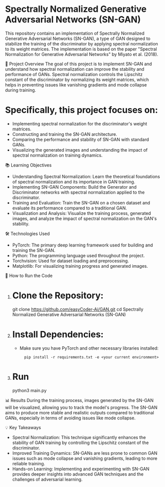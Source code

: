 # Spectrally Normalized Generative Adversarial Networks (SN-GAN)
This repository contains an implementation of Spectrally Normalized Generative Adversarial Networks (SN-GAN), a type of GAN designed to stabilize the training of the discriminator by applying spectral normalization to its weight matrices. The implementation is based on the paper "Spectral Normalization for Generative Adversarial Networks" by Miyato et al. (2018).

📜 Project Overview
The goal of this project is to implement SN-GAN and understand how spectral normalization can improve the stability and performance of GANs. Spectral normalization controls the Lipschitz constant of the discriminator by normalizing its weight matrices, which helps in preventing issues like vanishing gradients and mode collapse during training.

# Specifically, this project focuses on:
- Implementing spectral normalization for the discriminator's weight matrices.
- Constructing and training the SN-GAN architecture.
- Comparing the performance and stability of SN-GAN with standard GANs.
- Visualizing the generated images and understanding the impact of spectral normalization on training dynamics.

📚 Learning Objectives
- Understanding Spectral Normalization: Learn the theoretical foundations of spectral normalization and its importance in GAN training.
- Implementing SN-GAN Components: Build the Generator and Discriminator networks with spectral normalization applied to the discriminator.
- Training and Evaluation: Train the SN-GAN on a chosen dataset and evaluate its performance compared to a traditional GAN.
- Visualization and Analysis: Visualize the training process, generated images, and analyze the impact of spectral normalization on the GAN's stability.

🛠️ Technologies Used
- PyTorch: The primary deep learning framework used for building and training the SN-GAN.
- Python: The programming language used throughout the project.
- Torchvision: Used for dataset loading and preprocessing.
- Matplotlib: For visualizing training progress and generated images.

🚀 How to Run the Code

1. # Clone the Repository:

   git clone https://github.com/easyCoder-Ai/GAN.git
   cd Spectrally Normalized Generative Adversarial Networks (SN-GAN)

2. # Install Dependencies:
    - Make sure you have PyTorch and other necessary libraries installed:
    
            pip install -r requirements.txt -e <your current environment>

3. # Run 

    python3 main.py


📊 Results
During the training process, images generated by the SN-GAN will be visualized, allowing you to track the model's progress. The SN-GAN aims to produce more stable and realistic outputs compared to traditional GANs, especially in terms of avoiding issues like mode collapse.

💡 Key Takeaways
- Spectral Normalization: This technique significantly enhances the stability of GAN training by controlling the Lipschitz constant of the discriminator.
- Improved Training Dynamics: SN-GANs are less prone to common GAN issues such as mode collapse and vanishing gradients, leading to more reliable training.
- Hands-on Learning: Implementing and experimenting with SN-GAN provides deeper insights into advanced GAN techniques and the challenges of adversarial learning.

